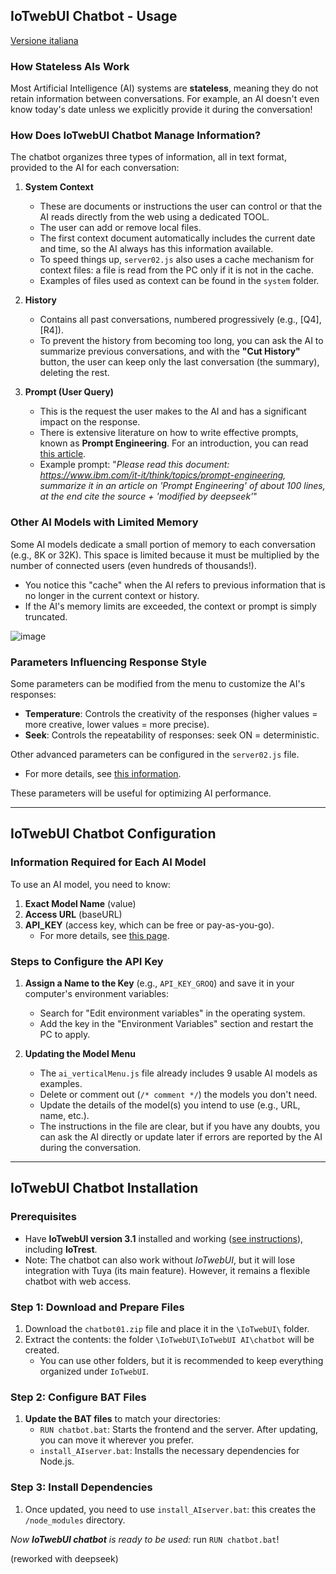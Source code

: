 ## IoTwebUI Chatbot - Usage
[Versione italiana](https://github.com/msillano/IoTwebUI/blob/main/IoTwebUI%20AI/chatbot/LEGGIMI.md)

### **How Stateless AIs Work**

Most Artificial Intelligence (AI) systems are **stateless**, meaning they do not retain information between conversations. For example, an AI doesn't even know today's date unless we explicitly provide it during the conversation!

### **How Does IoTwebUI Chatbot Manage Information?**
The chatbot organizes three types of information, all in text format, provided to the AI for each conversation:

1. **System Context**
    - These are documents or instructions the user can control or that the AI reads directly from the web using a dedicated TOOL.
    - The user can add or remove local files.
    - The first context document automatically includes the current date and time, so the AI always has this information available.
    - To speed things up, `server02.js` also uses a cache mechanism for context files: a file is read from the PC only if it is not in the cache.
    - Examples of files used as context can be found in the `system` folder.

2. **History**
    - Contains all past conversations, numbered progressively (e.g., [Q4], [R4]).
    - To prevent the history from becoming too long, you can ask the AI to summarize previous conversations, and with the **"Cut History"** button, the user can keep only the last conversation (the summary), deleting the rest.

3. **Prompt (User Query)**
    - This is the request the user makes to the AI and has a significant impact on the response.
    - There is extensive literature on how to write effective prompts, known as **Prompt Engineering**. For an introduction, you can read [this article](https://github.com/msillano/IoTwebUI/blob/main/IoTwebUI%20AI/chatbot/system/info:%20Prompt%20Engineering.md).
    - Example prompt: "_Please read this document: https://www.ibm.com/it-it/think/topics/prompt-engineering, summarize it in an article on 'Prompt Engineering' of about 100 lines, at the end cite the source + 'modified by deepseek'_"

### **Other AI Models with Limited Memory**
Some AI models dedicate a small portion of memory to each conversation (e.g., 8K or 32K). This space is limited because it must be multiplied by the number of connected users (even hundreds of thousands!).
- You notice this "cache" when the AI refers to previous information that is no longer in the current context or history.
- If the AI's memory limits are exceeded, the context or prompt is simply truncated.

![image](https://github.com/user-attachments/assets/2d1204c5-8008-46f7-9f45-118dd1e91eb0)

### **Parameters Influencing Response Style**
Some parameters can be modified from the menu to customize the AI's responses:
- **Temperature**: Controls the creativity of the responses (higher values = more creative, lower values = more precise).
- **Seek**: Controls the repeatability of responses: seek ON = deterministic.

Other advanced parameters can be configured in the `server02.js` file.
- For more details, see [this information](https://github.com/msillano/IoTwebUI/blob/main/IoTwebUI%20AI/ai_proxy.md#async-function-updateconfigsessionid-configuration).

These parameters will be useful for optimizing AI performance.

---

## **IoTwebUI Chatbot Configuration**

### **Information Required for Each AI Model**
To use an AI model, you need to know:
1. **Exact Model Name** (value)
2. **Access URL** (baseURL)
3. **API_KEY** (access key, which can be free or pay-as-you-go).
    - For more details, see [this page](https://github.com/msillano/IoTwebUI/blob/main/IoTwebUI%20AI/README.md#ai-provider).

### **Steps to Configure the API Key**
1. **Assign a Name to the Key** (e.g., `API_KEY_GROQ`) and save it in your computer's environment variables:
    - Search for "Edit environment variables" in the operating system.
    - Add the key in the "Environment Variables" section and restart the PC to apply.

2. **Updating the Model Menu**
    - The `ai_verticalMenu.js` file already includes 9 usable AI models as examples.
    - Delete or comment out (`/* comment */`) the models you don't need.
    - Update the details of the model(s) you intend to use (e.g., URL, name, etc.).
    - The instructions in the file are clear, but if you have any doubts, you can ask the AI directly or update later if errors are reported by the AI during the conversation.

---

## **IoTwebUI Chatbot Installation**

### **Prerequisites**
- Have **IoTwebUI version 3.1** installed and working ([see instructions](https://github.com/msillano/IoTwebUI/blob/main/APP/README.md#installation-and-use)), including **IoTrest**.
- Note: The chatbot can also work without _IoTwebUI_, but it will lose integration with Tuya (its main feature). However, it remains a flexible chatbot with web access.

### **Step 1: Download and Prepare Files**
1. Download the `chatbot01.zip` file and place it in the `\IoTwebUI\` folder.
2. Extract the contents: the folder `\IoTwebUI\IoTwebUI AI\chatbot` will be created.
    - You can use other folders, but it is recommended to keep everything organized under `IoTwebUI`.

### **Step 2: Configure BAT Files**
1. **Update the BAT files** to match your directories:
    - `RUN chatbot.bat`: Starts the frontend and the server. After updating, you can move it wherever you prefer.
    - `install_AIserver.bat`: Installs the necessary dependencies for Node.js.

### **Step 3: Install Dependencies**
1. Once updated, you need to use `install_AIserver.bat`: this creates the `/node_modules` directory.

_Now **IoTwebUI chatbot** is ready to be used:_ run `RUN chatbot.bat`!

(reworked with deepseek)
